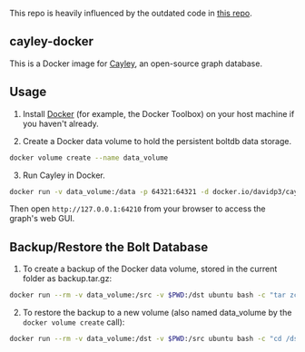 This repo is heavily influenced by the outdated code in [this repo](https://github.com/saidimu/cayley-docker).

## cayley-docker

This is a Docker image for [Cayley](https://github.com/google/cayley), an open-source graph database.

## Usage

1. Install [Docker](https://www.docker.com/) (for example, the Docker Toolbox) on your host machine if you haven't already.

2. Create a Docker data volume to hold the persistent boltdb data storage.

```sh
docker volume create --name data_volume
```

3. Run Cayley in Docker.

```sh
docker run -v data_volume:/data -p 64321:64321 -d docker.io/davidp3/cayley:0.4.1
```

Then open `http://127.0.0.1:64210` from your browser to access the graph's web GUI.

## Backup/Restore the Bolt Database

1. To create a backup of the Docker data volume, stored in the current folder as backup.tar.gz:

```sh
docker run --rm -v data_volume:/src -v $PWD:/dst ubuntu bash -c "tar zcvf /dst/backup.tar.gz /src"
```

2. To restore the backup to a new volume (also named data_volume by the `docker volume create` call):

```sh
docker run --rm -v data_volume:/dst -v $PWD:/src ubuntu bash -c "cd /dst && tar zxvf /src/backup.tar.gz --strip 1"
```
